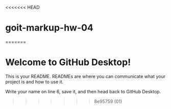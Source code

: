<<<<<<< HEAD
# goit-markup-hw-04
=======
# Welcome to GitHub Desktop!

This is your README. READMEs are where you can communicate what your project is and how to use it.

Write your name on line 6, save it, and then head back to GitHub Desktop.
>>>>>>> 8e95759 (01)
